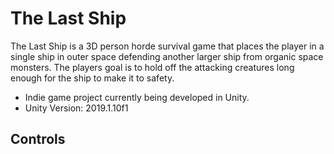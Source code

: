 # The Last Ship

The Last Ship is a 3D person horde survival game that places the player in a single ship in outer space defending another larger ship from organic space monsters. The players goal is to hold off the attacking creatures long enough for the ship to make it to safety. 

- Indie game project currently being developed in Unity.
- Unity Version: 2019.1.10f1

## Controls
